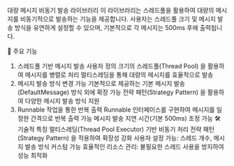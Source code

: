 대량 메시지 비동기 발송 라이브러리
이 라이브러리는 스레드풀을 활용하여 대량의 메시지를 비동기적으로 발송하는 기능을 제공합니다.
사용자는 스레드풀 크기 및 메시지 발송 방식을 유연하게 설정할 수 있으며, 기본적으로 각 메시지는 500ms 후에 출력됩니다.

📌 주요 기능
1. 스레드풀 기반 메시지 발송
사용자 정의 크기의 스레드풀(Thread Pool) 을 활용하여 메시지를 병렬로 처리
멀티스레딩을 통해 대량의 메시지를 효율적으로 발송
2. 메시지 발송 방식 변경 가능
기본적으로 제공하는 기본 메시지 발송(DefaultMessage) 방식 외에 확장 가능
전략 패턴(Strategy Pattern) 을 활용하여 다양한 메시지 발송 방식 지원
3. Runnable 작업을 통한 반복 출력
Runnable 인터페이스를 구현하여 메시지를 일정한 간격으로 반복 출력 가능
메시지 발송 지연 시간(기본 500ms) 조정 가능
🛠 기술적 특징
멀티스레딩(Thread Pool Executor) 기반 비동기 처리
전략 패턴(Strategy Pattern) 을 적용하여 확장성 강화
사용자 설정 가능: 스레드 개수, 메시지 발송 방식 커스텀 가능
효율적인 리소스 관리: 불필요한 스레드 사용을 방지하여 성능 최적화
